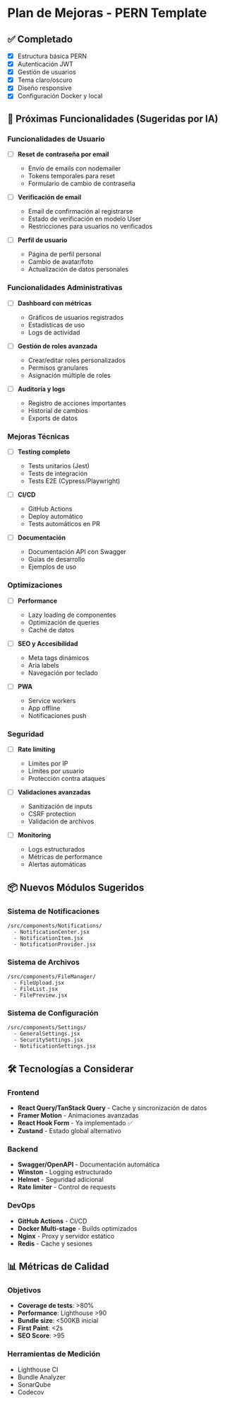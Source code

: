 # Plan de Mejoras - PERN Template

## ✅ Completado
- [x] Estructura básica PERN
- [x] Autenticación JWT
- [x] Gestión de usuarios
- [x] Tema claro/oscuro
- [x] Diseño responsive
- [x] Configuración Docker y local

## 🚀 Próximas Funcionalidades (Sugeridas por IA)

### Funcionalidades de Usuario
- [ ] **Reset de contraseña por email**
  - Envío de emails con nodemailer
  - Tokens temporales para reset
  - Formulario de cambio de contraseña

- [ ] **Verificación de email**
  - Email de confirmación al registrarse
  - Estado de verificación en modelo User
  - Restricciones para usuarios no verificados

- [ ] **Perfil de usuario**
  - Página de perfil personal
  - Cambio de avatar/foto
  - Actualización de datos personales

### Funcionalidades Administrativas
- [ ] **Dashboard con métricas**
  - Gráficos de usuarios registrados
  - Estadísticas de uso
  - Logs de actividad

- [ ] **Gestión de roles avanzada**
  - Crear/editar roles personalizados
  - Permisos granulares
  - Asignación múltiple de roles

- [ ] **Auditoría y logs**
  - Registro de acciones importantes
  - Historial de cambios
  - Exports de datos

### Mejoras Técnicas
- [ ] **Testing completo**
  - Tests unitarios (Jest)
  - Tests de integración
  - Tests E2E (Cypress/Playwright)

- [ ] **CI/CD**
  - GitHub Actions
  - Deploy automático
  - Tests automáticos en PR

- [ ] **Documentación**
  - Documentación API con Swagger
  - Guías de desarrollo
  - Ejemplos de uso

### Optimizaciones
- [ ] **Performance**
  - Lazy loading de componentes
  - Optimización de queries
  - Caché de datos

- [ ] **SEO y Accesibilidad**
  - Meta tags dinámicos
  - Aria labels
  - Navegación por teclado

- [ ] **PWA**
  - Service workers
  - App offline
  - Notificaciones push

### Seguridad
- [ ] **Rate limiting**
  - Límites por IP
  - Límites por usuario
  - Protección contra ataques

- [ ] **Validaciones avanzadas**
  - Sanitización de inputs
  - CSRF protection
  - Validación de archivos

- [ ] **Monitoring**
  - Logs estructurados
  - Métricas de performance
  - Alertas automáticas

## 📦 Nuevos Módulos Sugeridos

### Sistema de Notificaciones
```
/src/components/Notifications/
  - NotificationCenter.jsx
  - NotificationItem.jsx
  - NotificationProvider.jsx
```

### Sistema de Archivos
```
/src/components/FileManager/
  - FileUpload.jsx
  - FileList.jsx
  - FilePreview.jsx
```

### Sistema de Configuración
```
/src/components/Settings/
  - GeneralSettings.jsx
  - SecuritySettings.jsx
  - NotificationSettings.jsx
```

## 🛠️ Tecnologías a Considerar

### Frontend
- **React Query/TanStack Query** - Cache y sincronización de datos
- **Framer Motion** - Animaciones avanzadas
- **React Hook Form** - Ya implementado ✅
- **Zustand** - Estado global alternativo

### Backend
- **Swagger/OpenAPI** - Documentación automática
- **Winston** - Logging estructurado
- **Helmet** - Seguridad adicional
- **Rate limiter** - Control de requests

### DevOps
- **GitHub Actions** - CI/CD
- **Docker Multi-stage** - Builds optimizados
- **Nginx** - Proxy y servidor estático
- **Redis** - Cache y sesiones

## 📊 Métricas de Calidad

### Objetivos
- **Coverage de tests**: >80%
- **Performance**: Lighthouse >90
- **Bundle size**: <500KB inicial
- **First Paint**: <2s
- **SEO Score**: >95

### Herramientas de Medición
- Lighthouse CI
- Bundle Analyzer
- SonarQube
- Codecov
